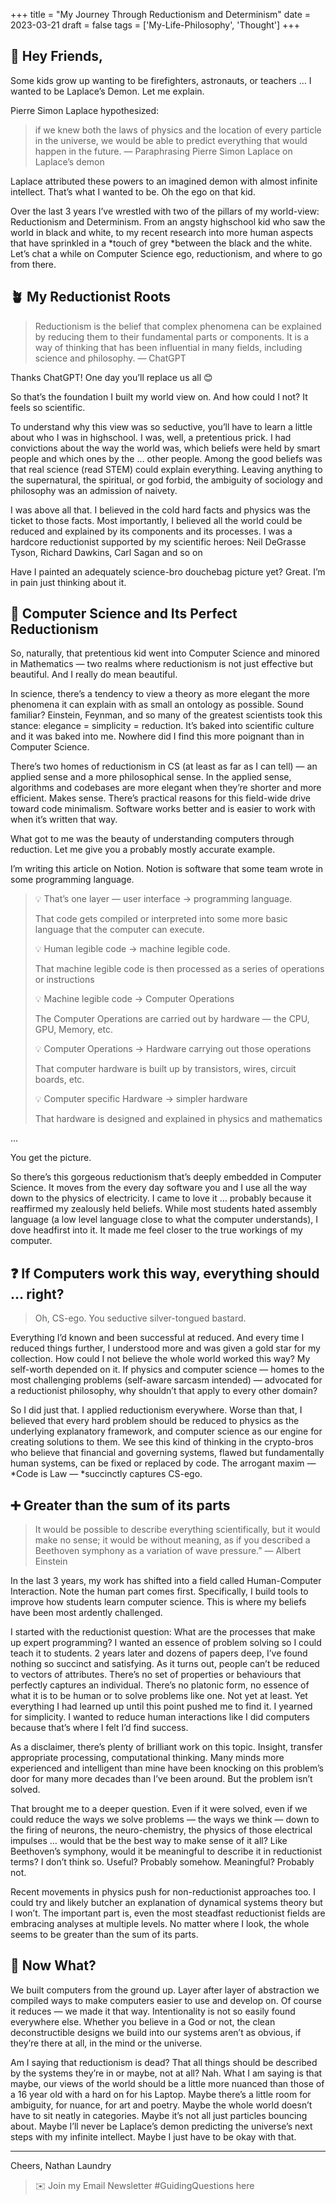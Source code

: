 +++
title = "My Journey Through Reductionism and Determinism"
date = 2023-03-21
draft = false
tags = ['My-Life-Philosophy', 'Thought']
+++

## 👋 Hey Friends,

Some kids grow up wanting to be firefighters, astronauts, or teachers … I wanted to be Laplace’s Demon. Let me explain.

Pierre Simon Laplace hypothesized:

>    if we knew both the laws of physics and the location of every particle in the universe, we would be able to predict everything that would happen in the future. — Paraphrasing Pierre Simon Laplace on Laplace’s demon

Laplace attributed these powers to an imagined demon with almost infinite intellect. That’s what I wanted to be. Oh the ego on that kid.

Over the last 3 years I’ve wrestled with two of the pillars of my world-view: Reductionism and Determinism. From an angsty highschool kid who saw the world in black and white, to my recent research into more human aspects that have sprinkled in a *touch of grey *between the black and the white. Let’s chat a while on Computer Science ego, reductionism, and where to go from there.

## 🪴 My Reductionist Roots

>    Reductionism is the belief that complex phenomena can be explained by reducing them to their fundamental parts or components. It is a way of thinking that has been influential in many fields, including science and philosophy. — ChatGPT

Thanks ChatGPT! One day you’ll replace us all 😊

So that’s the foundation I built my world view on. And how could I not? It feels so scientific.

To understand why this view was so seductive, you’ll have to learn a little about who I was in highschool. I was, well, a pretentious prick. I had convictions about the way the world was, which beliefs were held by smart people and which ones by the … other people. Among the good beliefs was that real science (read STEM) could explain everything. Leaving anything to the supernatural, the spiritual, or god forbid, the ambiguity of sociology and philosophy was an admission of naivety.

I was above all that. I believed in the cold hard facts and physics was the ticket to those facts. Most importantly, I believed all the world could be reduced and explained by its components and its processes. I was a hardcore reductionist supported by my scientific heroes: Neil DeGrasse Tyson, Richard Dawkins, Carl Sagan and so on

Have I painted an adequately science-bro douchebag picture yet? Great. I’m in pain just thinking about it.

## 💽 Computer Science and Its Perfect Reductionism

So, naturally, that pretentious kid went into Computer Science and minored in Mathematics — two realms where reductionism is not just effective but beautiful. And I really do mean beautiful.

In science, there’s a tendency to view a theory as more elegant the more phenomena it can explain with as small an ontology as possible. Sound familiar? Einstein, Feynman, and so many of the greatest scientists took this stance: elegance = simplicity = reduction. It’s baked into scientific culture and it was baked into me. Nowhere did I find this more poignant than in Computer Science.

There’s two homes of reductionism in CS (at least as far as I can tell) — an applied sense and a more philosophical sense. In the applied sense, algorithms and codebases are more elegant when they’re shorter and more efficient. Makes sense. There’s practical reasons for this field-wide drive toward code minimalism. Software works better and is easier to work with when it’s written that way.

What got to me was the beauty of understanding computers through reduction. Let me give you a probably mostly accurate example.

I’m writing this article on Notion. Notion is software that some team wrote in some programming language.

>💡 That’s one layer — user interface → programming language.
>
>That code gets compiled or interpreted into some more basic language that the computer can execute.
>
>💡 Human legible code → machine legible code.
>
>That machine legible code is then processed as a series of operations or instructions
>
>💡 Machine legible code → Computer Operations
>
>The Computer Operations are carried out by hardware — the CPU, GPU, Memory, etc.
>
>💡 Computer Operations → Hardware carrying out those operations
>
>That computer hardware is built up by transistors, wires, circuit boards, etc.
>
>💡 Computer specific Hardware → simpler hardware
>
>That hardware is designed and explained in physics and mathematics

…

You get the picture.

So there’s this gorgeous reductionism that’s deeply embedded in Computer Science. It moves from the every day software you and I use all the way down to the physics of electricity. I came to love it … probably because it reaffirmed my zealously held beliefs. While most students hated assembly language (a low level language close to what the computer understands), I dove headfirst into it. It made me feel closer to the true workings of my computer.

## ❓ If Computers work this way, everything should … right?

> Oh, CS-ego. You seductive silver-tongued bastard.

Everything I’d known and been successful at reduced. And every time I reduced things further, I understood more and was given a gold star for my collection. How could I not believe the whole world worked this way? My self-worth depended on it. If physics and computer science — homes to the most challenging problems (self-aware sarcasm intended) — advocated for a reductionist philosophy, why shouldn’t that apply to every other domain?

So I did just that. I applied reductionism everywhere. Worse than that, I believed that every hard problem should be reduced to physics as the underlying explanatory framework, and computer science as our engine for creating solutions to them. We see this kind of thinking in the crypto-bros who believe that financial and governing systems, flawed but fundamentally human systems, can be fixed or replaced by code. The arrogant maxim — *Code is Law — *succinctly captures CS-ego.

## ➕ Greater than the sum of its parts

>    It would be possible to describe everything scientifically, but it would make no sense; it would be without meaning, as if you described a Beethoven symphony as a variation of wave pressure.” — Albert Einstein

In the last 3 years, my work has shifted into a field called Human-Computer Interaction. Note the human part comes first. Specifically, I build tools to improve how students learn computer science. This is where my beliefs have been most ardently challenged.

I started with the reductionist question: What are the processes that make up expert programming? I wanted an essence of problem solving so I could teach it to students. 2 years later and dozens of papers deep, I’ve found nothing so succinct and satisfying. As it turns out, people can’t be reduced to vectors of attributes. There’s no set of properties or behaviours that perfectly captures an individual. There’s no platonic form, no essence of what it is to be human or to solve problems like one. Not yet at least. Yet everything I had learned up until this point pushed me to find it. I yearned for simplicity. I wanted to reduce human interactions like I did computers because that’s where I felt I’d find success.

As a disclaimer, there’s plenty of brilliant work on this topic. Insight, transfer appropriate processing, computational thinking. Many minds more experienced and intelligent than mine have been knocking on this problem’s door for many more decades than I’ve been around. But the problem isn’t solved.

That brought me to a deeper question. Even if it were solved, even if we could reduce the ways we solve problems — the ways we think — down to the firing of neurons, the neuro-chemistry, the physics of those electrical impulses … would that be the best way to make sense of it all? Like Beethoven’s symphony, would it be meaningful to describe it in reductionist terms? I don’t think so. Useful? Probably somehow. Meaningful? Probably not.

Recent movements in physics push for non-reductionist approaches too. I could try and likely butcher an explanation of dynamical systems theory but I won’t. The important part is, even the most steadfast reductionist fields are embracing analyses at multiple levels. No matter where I look, the whole seems to be greater than the sum of its parts.

## 👿 Now What?

We built computers from the ground up. Layer after layer of abstraction we compiled ways to make computers easier to use and develop on. Of course it reduces — we made it that way. Intentionality is not so easily found everywhere else. Whether you believe in a God or not, the clean deconstructible designs we build into our systems aren’t as obvious, if they’re there at all, in the mind or the universe.

Am I saying that reductionism is dead? That all things should be described by the systems they’re in or maybe, not at all? Nah. What I am saying is that maybe, our views of the world should be a little more nuanced than those of a 16 year old with a hard on for his Laptop. Maybe there’s a little room for ambiguity, for nuance, for art and poetry. Maybe the whole world doesn’t have to sit neatly in categories. Maybe it’s not all just particles bouncing about. Maybe I’ll never be Laplace’s demon predicting the universe’s next steps with my infinite intellect. Maybe I just have to be okay with that.

---

Cheers,
Nathan Laundry

> ✉️ Join my Email Newsletter #GuidingQuestions here
